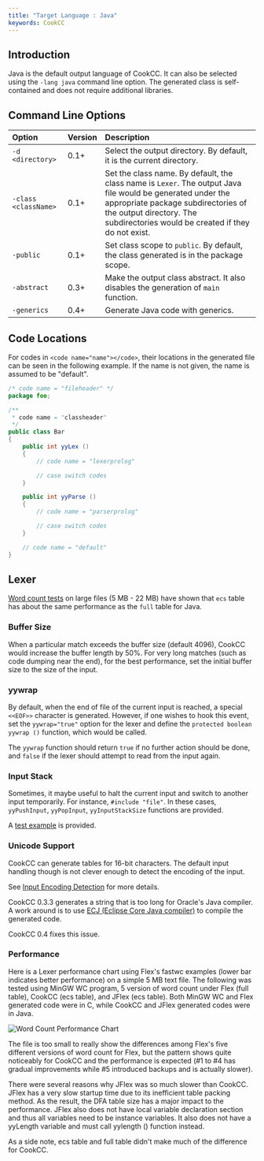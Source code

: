 ```yaml
---
title: "Target Language : Java"
keywords: CookCC
---
```

## Introduction ##

Java is the default output language of CookCC.  It can also be selected using the
`-lang java`  command line option.  The generated class is self-contained and does not require additional libraries.

## Command Line Options ##

| Option | Version | Description |
|:-------|:--------|:------------|
| `-d <directory>` | 0.1+ | Select the output directory.  By default, it is the current directory. |
| `-class <className>` | 0.1+ | Set the class name.  By default, the class name is `Lexer`.  The output Java file would be generated under the appropriate package subdirectories of the output directory.  The subdirectories would be created if they do not exist.  |
| `-public` | 0.1+ | Set class scope to `public`.  By default, the class generated is in the package scope. |
| `-abstract` | 0.3+ | Make the output class abstract.  It also disables the generation of `main` function. |
| `-generics` | 0.4+ | Generate Java code with generics. |

## Code Locations ##
For codes in `<code name="name"></code>`, their locations in the generated file can be seen in the following example.  If the name is not given, the name is assumed to be "default".

```java
/* code name = "fileheader" */
package foo;

/**
 * code name = "classheader"
 */
public class Bar
{
	public int yyLex ()
	{
		// code name = "lexerprolog"

		// case switch codes
	}

	public int yyParse ()
	{
		// code name = "parserprolog"

		// case switch codes
	}

	// code name = "default"
}
```

## Lexer ##

[Word count tests](http://code.google.com/p/cookcc/source/browse/trunk/tests/#tests/fastwc) on large files (5 MB - 22 MB) have shown that `ecs` table has about the same performance as the `full` table for Java.

### Buffer Size ###

When a particular match exceeds the buffer size (default 4096), CookCC would increase the buffer length by 50%.  For very long matches (such as code dumping near the end), for the best performance, set the initial buffer size to the size of the input.

### yywrap ###

By default, when the end of file of the current input is reached, a special `<<EOF>>` character is generated.  However, if one wishes to hook this event, set the `yywrap="true"` option for the lexer and define the `protected boolean yywrap ()` function, which would be called.

The `yywrap` function should return `true` if no further action should be done, and `false` if the lexer should attempt to read from the input again.

### Input Stack ###

Sometimes, it maybe useful to halt the current input and switch to another input temporarily.  For instance, `#include "file"`.  In these cases, `yyPushInput`, `yyPopInput`, `yyInputStackSize` functions are provided.

A [test example](https://github.com/coconut2015/cookcc/blob/master/tests/java/lexer/pushinput/pushinput.xcc) is provided.

### Unicode Support ###

CookCC can generate tables for 16-bit characters. The default input handling though is not clever enough to detect the encoding of the input.

See [Input Encoding Detection](Input-Encoding-Detection.html) for more details.

CookCC 0.3.3 generates a string that is too long for Oracle's Java compiler.  A work around is to use [ECJ (Eclipse Core Java compiler)](http://www.eclipse.org/jdt/core/index.php) to compile the generated code.

CookCC 0.4 fixes this issue.

### Performance ###

Here is a Lexer performance chart using Flex's fastwc examples (lower bar indicates better performance) on a simple 5 MB text file.  The following was tested using MinGW WC program, 5 version of word count under Flex (full table), CookCC (ecs table), and JFlex (ecs table).  Both MinGW WC and Flex generated code were in C, while CookCC and JFlex generated codes were in Java.

![Word Count Performance Chart](http://chart.apis.google.com/chart?chtt=Word%20Count%20Performance&cht=bvg&chs=670x300&chf=bg,s,ffffff&#124;c,s,ffffcc&chdl=MinGW%20WC&#124;Flex&#124;CookCC&#124;JFlex&chco=ff0000,00ff00,0000ff,ff00ff&chxt=x,y&chxr=0,1,5&#124;1,0,1&chxp=0,1,2,3,4,5&#124;1,0,0.2,0.4,0.6000000000000001,0.8,1&chg=100,100,1,0&chd=t:12.9,12.9,12.9,12.9,12.9&#124;15.7,15.5,15,15,15.1&#124;51.2,46.2,42.9,41.7,46.3&#124;74,75.9,74.1,77.3,74.9&nonsense=something_that_ends_with.png)

The file is too small to really show the differences among Flex's five different versions of word count for Flex, but the pattern shows quite noticeably for CookCC and the performance is expected (#1 to #4 has gradual improvements while #5 introduced backups and is actually slower).

There were several reasons why JFlex was so much slower than CookCC.  JFlex has a very slow startup time due to its inefficient table packing method.  As the result, the DFA table size has a major impact to the performance.  JFlex also does not have local variable declaration section and thus all variables need to be instance variables.  It also does not have a yyLength variable and must call yylength () function instead.

As a side note, ecs table and full table didn't make much of the difference for CookCC.